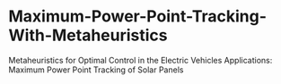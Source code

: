 # Maximum-Power-Point-Tracking-With-Metaheuristics
Metaheuristics for Optimal Control in the Electric Vehicles Applications: Maximum Power Point Tracking of Solar Panels
